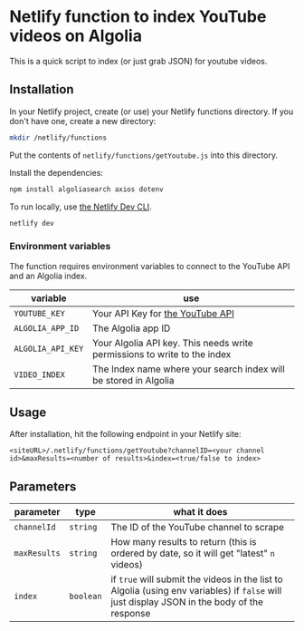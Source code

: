 # Netlify function to index YouTube videos on Algolia

This is a quick script to index (or just grab JSON) for youtube videos.

## Installation

In your Netlify project, create (or use) your Netlify functions directory. If you don't have one, create a new directory:

```sh
mkdir /netlify/functions
```

Put the contents of `netlify/functions/getYoutube.js` into this directory.

Install the dependencies:

```sh
npm install algoliasearch axios dotenv
```

To run locally, use [the Netlify Dev CLI](https://www.netlify.com/products/dev/).

```sh
netlify dev
```

### Environment variables

The function requires environment variables to connect to the YouTube API and an Algolia index.

|variable|use|
|--------|---|
|`YOUTUBE_KEY`| Your API Key for [the YouTube API](https://developers.google.com/youtube/v3)|
|`ALGOLIA_APP_ID`| The Algolia app ID |
|`ALGOLIA_API_KEY`| Your Algolia API key. This needs write permissions to write to the index |
|`VIDEO_INDEX`| The Index name where your search index will be stored in Algolia |
 
## Usage

After installation, hit the following endpoint in your Netlify site:

`<siteURL>/.netlify/functions/getYoutube?channelID=<your channel id>&maxResults=<number of results>&index=<true/false to index>`

## Parameters 

|parameter|type|what it does|
|---|----|---|
| `channelId` | `string` | The ID of the YouTube channel to scrape |
| `maxResults` | `string` | How many results to return (this is ordered by date, so it will get "latest" `n` videos) |
| `index` | `boolean` | if `true` will submit the videos in the list to Algolia (using env variables) if `false` will just display JSON in the body of the response

